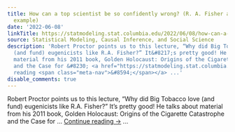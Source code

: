 ```yaml
---
title: How can a top scientist be so confidently wrong? (R. A. Fisher and smoking
  example)
date: '2022-06-08'
linkTitle: https://statmodeling.stat.columbia.edu/2022/06/08/how-can-a-top-scientist-be-so-confidently-wrong-r-a-fisher-and-smoking-example/
source: Statistical Modeling, Causal Inference, and Social Science
description: 'Robert Proctor points us to this lecture, “Why did Big Tobacco love
  (and fund) eugenicists like R.A. Fisher?” It&#8217;s pretty good! He talks about
  material from his 2011 book, Golden Holocaust: Origins of the Cigarette Catastrophe
  and the Case for &#8230; <a href="https://statmodeling.stat.columbia.edu/2022/06/08/how-can-a-top-scientist-be-so-confidently-wrong-r-a-fisher-and-smoking-example/">Continue
  reading <span class="meta-nav">&#8594;</span></a> ...'
disable_comments: true
---
```

Robert Proctor points us to this lecture, “Why did Big Tobacco love (and fund) eugenicists like R.A. Fisher?” It&#8217;s pretty good! He talks about material from his 2011 book, Golden Holocaust: Origins of the Cigarette Catastrophe and the Case for &#8230; <a href="https://statmodeling.stat.columbia.edu/2022/06/08/how-can-a-top-scientist-be-so-confidently-wrong-r-a-fisher-and-smoking-example/">Continue reading <span class="meta-nav">&#8594;</span></a> ...